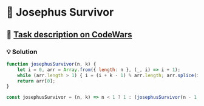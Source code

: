 # 📝 Josephus Survivor

## 🔗 [Task description on CodeWars](https://www.codewars.com/kata/555624b601231dc7a400017a)

### 💡 Solution

```javascript
function josephusSurvivor(n, k) {
    let i = 0, arr = Array.from({ length: n }, (_, i) => i + 1);
    while (arr.length > 1) { i = (i + k - 1) % arr.length; arr.splice(i, 1); }
    return arr[0];
}

const josephusSurvivor = (n, k) => n < 1 ? 1 : (josephusSurvivor(n - 1, k) + k - 1) % n + 1;
```
